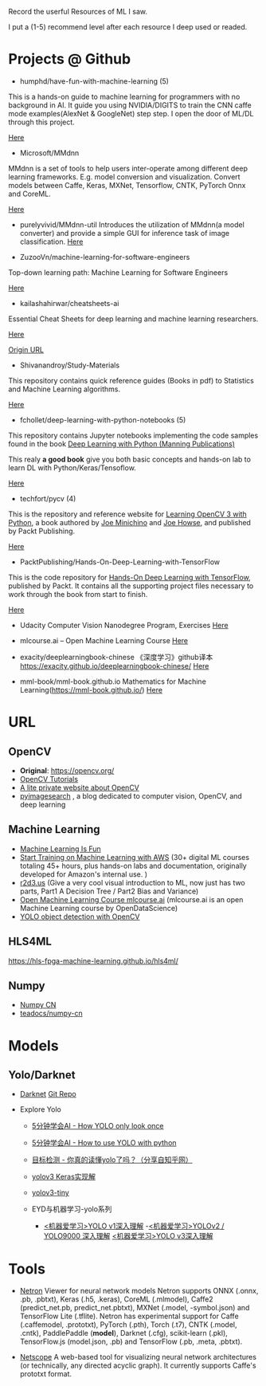 Record the userful Resources of ML I saw. 

I put a (1-5) recommend level after each resource I deep used or readed.

# Projects @ Github #

- humphd/have-fun-with-machine-learning (5)

This is a hands-on guide to machine learning for programmers with no background in AI. It guide you using NVIDIA/DIGITS to train the CNN caffe mode examples(AlexNet & GoogleNet) step step. I open the door of ML/DL through this project.

[Here](https://github.com/humphd/have-fun-with-machine-learning)

- Microsoft/MMdnn

MMdnn is a set of tools to help users inter-operate among different deep learning frameworks. E.g. model conversion and visualization. Convert models between Caffe, Keras, MXNet, Tensorflow, CNTK, PyTorch Onnx and CoreML.
  
[Here](https://github.com/Microsoft/MMdnn)

- purelyvivid/MMdnn-util
Introduces the utilization of MMdnn(a model converter) and provide a simple GUI for inference task of image classification.
[Here](https://github.com/purelyvivid/MMdnn-util)

- ZuzooVn/machine-learning-for-software-engineers

Top-down learning path: Machine Learning for Software Engineers

[Here](https://github.com/ZuzooVn/machine-learning-for-software-engineers) 

- kailashahirwar/cheatsheets-ai

Essential Cheat Sheets for deep learning and machine learning researchers.

[Here](https://github.com/kailashahirwar/cheatsheets-ai)

[Origin URL](https://startupsventurecapital.com/essential-cheat-sheets-for-machine-learning-and-deep-learning-researchers-efb6a8ebd2e5)

- Shivanandroy/Study-Materials

This repository contains quick reference guides (Books in pdf) to Statistics and Machine Learning algorithms.

[Here](https://github.com/Shivanandroy/Study-Materials)

- fchollet/deep-learning-with-python-notebooks (5)

This repository contains Jupyter notebooks implementing the code samples found in the book [Deep Learning with Python (Manning Publications)](https://www.manning.com/books/deep-learning-with-python?a_aid=keras&a_bid=76564dff)

This realy **a good book** give you both basic concepts and hands-on lab to learn DL with Python/Keras/Tensoflow.

[Here](https://github.com/fchollet/deep-learning-with-python-notebooks/blob/master/README.md)

- techfort/pycv (4)

This is the repository and reference website for [Learning OpenCV 3 with Python](https://www.packtpub.com/application-development/learning-opencv-3-computer-vision-python-second-edition), a book authored by [Joe Minichino](https://github.com/techfort) and [Joe Howse](https://github.com/JoeHowse), and published by Packt Publishing.

[Here](https://github.com/techfort/pycv)

- PacktPublishing/Hands-On-Deep-Learning-with-TensorFlow

This is the code repository for [Hands-On Deep Learning with TensorFlow](https://www.packtpub.com/big-data-and-business-intelligence/hands-deep-learning-tensorflow?utm_source=github&utm_medium=repository&utm_campaign=9781787282773), published by Packt. It contains all the supporting project files necessary to work through the book from start to finish.

[Here](https://github.com/PacktPublishing/Hands-On-Deep-Learning-with-TensorFlow)

- Udacity Computer Vision Nanodegree Program, Exercises
[Here](https://github.com/udacity/CVND_Exercises)

- mlcourse.ai – Open Machine Learning Course
[Here](https://github.com/Yorko/mlcourse.ai)

- exacity/deeplearningbook-chinese 
《深度学习》github译本 https://exacity.github.io/deeplearningbook-chinese/
[Here](https://github.com/exacity/deeplearningbook-chinese)

- mml-book/mml-book.github.io 
Mathematics for Machine Learning(https://mml-book.github.io/)
[Here](https://github.com/mml-book/mml-book.github.io)



# URL #

## OpenCV ##
- **Original**: https://opencv.org/
- [OpenCV Tutorials](https://docs.opencv.org/master/d9/df8/tutorial_root.html) 
- [A lite private website about OpenCV](https://www.learnopencv.com/)
- [pyimagesearch](https://www.pyimagesearch.com/) , a blog dedicated to computer vision, OpenCV, and deep learning

## Machine Learning ##
- [Machine Learning Is Fun](https://www.machinelearningisfun.com/)
- [Start Training on Machine Learning with AWS](https://aws.amazon.com/cn/training/learning-paths/machine-learning/) (30+ digital ML courses totaling 45+ hours, plus hands-on labs and documentation, originally developed for Amazon's internal use. )
- [r2d3.us](http://www.r2d3.us/) (Give a very cool visual introduction to ML, now just has two parts, Part1 A Decision Tree / Part2 Bias and Variance) 
- [Open Machine Learning Course mlcourse.ai](https://mlcourse.ai/) (mlcourse.ai is an open Machine Learning course by OpenDataScience)
- [YOLO object detection with OpenCV](https://www.pyimagesearch.com/2018/11/12/yolo-object-detection-with-opencv/)

## HLS4ML ##
https://hls-fpga-machine-learning.github.io/hls4ml/

## Numpy ##
- [Numpy CN](https://www.numpy.org.cn/) 
- [teadocs/numpy-cn](https://github.com/teadocs/numpy-cn)

# Models #

## Yolo/Darknet ##
- [Darknet](https://pjreddie.com/darknet/) [Git Repo](https://github.com/pjreddie/darknet)

- Explore Yolo
  * [5分钟学会AI - How YOLO only look once](https://zhuanlan.zhihu.com/p/32172286) 
  * [5分钟学会AI - How to use YOLO with python](https://zhuanlan.zhihu.com/p/32097670)
  * [目标检测 - 你真的读懂yolo了吗？（分享自知乎网）](https://zhuanlan.zhihu.com/p/37850811?utm_source=com.android.email&utm_medium=social&utm_oi=866712236041859072)
  * [yolov3 Keras实现解](https://danielack.github.io/2018/08/25/yolov3Keras%E5%AE%9E%E7%8E%B0%E8%A7%A3%E8%AF%BB/)
  * [yolov3-tiny](https://blog.csdn.net/qq_14845119/article/details/80335225)
  
  * EYD与机器学习-yolo系列
    - [<机器爱学习>YOLO v1深入理解](https://zhuanlan.zhihu.com/p/46691043)
    -[<机器爱学习>YOLOv2 / YOLO9000 深入理解](https://zhuanlan.zhihu.com/p/47575929)
    [<机器爱学习>YOLO v3深入理解](https://zhuanlan.zhihu.com/p/49556105)
  

# Tools #
- [Netron](https://electronjs.org/apps/netron) Viewer for neural network models
Netron supports ONNX (.onnx, .pb, .pbtxt), Keras (.h5, .keras), CoreML (.mlmodel), Caffe2 (predict_net.pb, predict_net.pbtxt), MXNet (.model, -symbol.json) and TensorFlow Lite (.tflite). Netron has experimental support for Caffe (.caffemodel, .prototxt), PyTorch (.pth), Torch (.t7), CNTK (.model, .cntk), PaddlePaddle (__model__), Darknet (.cfg), scikit-learn (.pkl), TensorFlow.js (model.json, .pb) and TensorFlow (.pb, .meta, .pbtxt).

- [Netscope](https://ethereon.github.io/netscope/quickstart.html)
A web-based tool for visualizing neural network architectures (or technically, any directed acyclic graph). It currently supports Caffe's prototxt format.

